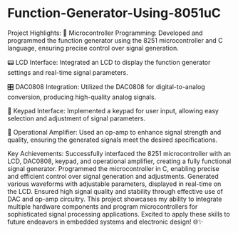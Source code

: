 # Function-Generator-Using-8051uC

Project Highlights:
🔧 Microcontroller Programming: Developed and programmed the function generator using the 8251 microcontroller and C language, ensuring precise control over signal generation.

📟 LCD Interface: Integrated an LCD to display the function generator settings and real-time signal parameters.

🎛️ DAC0808 Integration: Utilized the DAC0808 for digital-to-analog conversion, producing high-quality analog signals.

🔢 Keypad Interface: Implemented a keypad for user input, allowing easy selection and adjustment of signal parameters.

📐 Operational Amplifier: Used an op-amp to enhance signal strength and quality, ensuring the generated signals meet the desired specifications.

Key Achievements:
Successfully interfaced the 8251 microcontroller with an LCD, DAC0808, keypad, and operational amplifier, creating a fully functional signal generator.
Programmed the microcontroller in C, enabling precise and efficient control over signal generation and adjustments.
Generated various waveforms with adjustable parameters, displayed in real-time on the LCD.
Ensured high signal quality and stability through effective use of DAC and op-amp circuitry.
This project showcases my ability to integrate multiple hardware components and program microcontrollers for sophisticated signal processing applications. Excited to apply these skills to future endeavors in embedded systems and electronic design! 🌐✨
